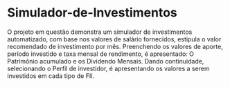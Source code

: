 # Simulador-de-Investimentos

O projeto em questão demonstra um simulador de investimentos automatizado, com base nos valores de salário fornecidos, estipula o valor recomendado de investimento por mês.
Preenchendo os valores de aporte, período investido e taxa mensal de rendimento, é apresentado: O Patrimônio acumulado e os Dividendo Mensais.
Dando continuidade, selecionando o Perfil de investidor, é apresentando os valores a serem investidos em cada tipo de FII.
